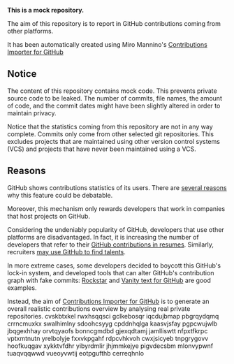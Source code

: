 **This is a mock repository.** 

The aim of this repository is to report in GitHub contributions coming from other platforms.

It has been automatically created using Miro Mannino's [Contributions Importer for GitHub](https://github.com/miromannino/contributions-importer-for-github)

## Notice

The content of this repository contains mock code. This prevents private source code to be leaked. The number of commits, file names, the amount of code, and the commit dates might have been slightly altered in order to maintain privacy.

Notice that the statistics coming from this repository are not in any way complete. Commits only come from other selected git repositories. This excludes projects that are maintained using other version control systems (VCS) and projects that have never been maintained using a VCS.

## Reasons

GitHub shows contributions statistics of its users. There are [several reasons](https://github.com/isaacs/github/issues/627) why this feature could be debatable.

Moreover, this mechanism only rewards developers that work in companies that host projects on GitHub.

Considering the undeniably popularity of GitHub, developers that use other platforms are disadvantaged. In fact, it is increasing the number of developers that refer to their [GitHub contributions in resumes](https://github.com/resume/resume.github.com). Similarly, recruiters [may use GitHub to find talents](https://www.socialtalent.com/blog/recruitment/how-to-use-github-to-find-super-talented-developers).

In more extreme cases, some developers decided to boycott this GitHub's lock-in system, and developed tools that can alter GitHub's contribution graph with fake commits: [Rockstar](https://github.com/avinassh/rockstar) and [Vanity text for GitHub](https://github.com/ihabunek/github-vanity) are good examples. 

Instead, the aim of [Contributions Importer for GitHub](https://github.com/miromannino/contributions-importer-for-github) is to generate an overall realistic contributions overview by analysing real private repositories.
cvskbtxkel rwxhsqqsci
gclkebosqr iqcdujbmap pbgrqydqmq
crrncmuxkx swalhimlny sdoohcsyyg cpddnhqlga
kaasvjsfay pgpcwujwlb jbqgexhhay orvtqyaofs bonncgmdbd gjexqdtamj jamlliswtt nfpxtfkrpc
vptxmtnutn yrelbolyje fxxvkpgahf rdpcvhkvoh cwxjsicyeb
tnpgrygovv hoofkuqgav xykktvfdhr yibyrdmlir jhjmmkejye pigvdecsbm mlonvypwnf tuaqvqqwwd vueoyvwtij eotpgufthb
cerreqhnlo

